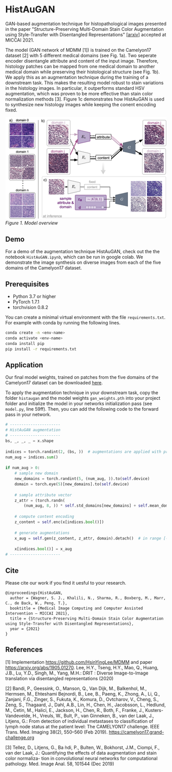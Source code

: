 # HistAuGAN

GAN-based augmentation technique for histopathological images presented in the paper "Structure-Preserving Multi-Domain Stain Color Augmentation using Style-Transfer with Disentangled Representations" [[arxiv]](https://arxiv.org/abs/2107.12357) accepted at MICCAI 2021.

The model (GAN network of MDMM [1]) is trained on the Camelyon17 dataset [2] with 5 different medical domains (see Fig. 1a). Two seperate encoder disentangle attribute and content of the input image. Therefore, histology patches can be mapped from one medical domain to another medical domain while preserving their histological structure (see Fig. 1b). We apply this as an augmentation technique during the training of a downstream task. This makes the resulting model robust to stain variations in the histology images. In particular, it outperforms standard HSV augmentation, which was proven to be more effective than stain color normalization methods [3]. Figure 1c demonstrates how HistAuGAN is used to synthesize new histology images while keeping the conent encoding fixed. 

![image](images/model_overview.png)
*Figure 1. Model overview* 

## Demo

For a demo of the augmentation technique HistAuGAN, check out the the notebook `HistAuGAN.ipynb`, which can be run in google colab. We demonstrate the image synthesis on diverse images from each of the five domains of the Camelyon17 dataset.

## Prerequisites
* Python 3.7 or higher
* PyTorch 1.7.1
* torchvision 0.8.2

You can create a minimal virtual environment with the file `requirements.txt`. For example with conda by running the following lines.
``` bash
conda create -n <env-name>
conda activate <env-name>
conda install pip
pip install -r requirements.txt
```

## Application

Our final model weights, trained on patches from the five domains of the Camelyon17 dataset can be downloaded [here](https://drive.google.com/file/d/1uObebkPgx_q6cZznGaUps-RfoSrUhNnD/view?usp=sharing).

To apply the augmentation technique in your downstream task, copy the folder `histaugan` and the model weights `gan_weights.pth` into your project folder and initialize the model in your networks initialization pass (see `model.py`, line 59ff). Then, you can add the following code to the forward pass in your network. 
``` python
# ----------------------
# HistAuGAN augmentation
# ----------------------
bs, _, _, _ = x.shape

indices = torch.randint(2, (bs, ))  # augmentations are applied with probability 0.5
num_aug = indices.sum()

if num_aug > 0:
    # sample new domain
    new_domains = torch.randint(5, (num_aug, )).to(self.device)
    domain = torch.eye(5)[new_domains].to(self.device)

    # sample attribute vector
    z_attr = (torch.randn(
        (num_aug, 8, )) * self.std_domains[new_domains] + self.mean_domains[new_domains]).to(self.device)

    # compute content encoding
    z_content = self.enc(x[indices.bool()])

    # generate augmentations
    x_aug = self.gen(z_content, z_attr, domain).detach()  # in range [-1, 1]

    x[indices.bool()] = x_aug
# ----------------------
```


## Cite

Please cite our work if you find it uesful to your research.

```
@inproceedings{HistAuGAN,
  author = {Wagner, S. J., Khalili, N., Sharma, R., Boxberg, M., Marr, C., de Back, W., Peng, T.},
  booktitle = {Medical Image Computing and Computer Assisted Intervention – MICCAI 2021},
  title = {Structure-Preserving Multi-Domain Stain Color Augmentation using Style-Transfer with Disentangled Representations},
  year = {2021}
}
```

## References

[1] Implementation https://github.com/HsinYingLee/MDMM and paper https://arxiv.org/abs/1905.01270. 
Lee, H.Y., Tseng, H.Y., Mao, Q., Huang, J.B., Lu, Y.D., Singh, M., Yang, M.H.: DRIT : Diverse Image-to-Image translation via disentangled representations (2020)

[2] Bandi, P., Geessink, O., Manson, Q., Van Dijk, M., Balkenhol, M., Hermsen, M., Ehteshami Bejnordi, B., Lee, B., Paeng, K., Zhong, A., Li, Q., Zanjani, F.G., Zinger, S., Fukuta, K., Komura, D., Ovtcharov, V., Cheng, S., Zeng, S., Thagaard, J., Dahl, A.B., Lin, H., Chen, H., Jacobsson, L., Hedlund, M., Cetin, M., Halici, E., Jackson, H., Chen, R., Both, F., Franke, J., Kusters-Vandevelde, H., Vreuls, W., Bult, P., van Ginneken, B., van der Laak, J., Litjens, G.: From detection of individual metastases to classification of lymph node status at the patient level: The CAMELYON17 challenge. IEEE Trans. Med. Imaging 38(2), 550–560 (Feb 2019). https://camelyon17.grand-challenge.org 

[3] Tellez, D., Litjens, G., Ba ́ndi, P., Bulten, W., Bokhorst, J.M., Ciompi, F., van der Laak, J.: Quantifying the effects of data augmentation and stain color normaliza- tion in convolutional neural networks for computational pathology. Med. Image Anal. 58, 101544 (Dec 2019)